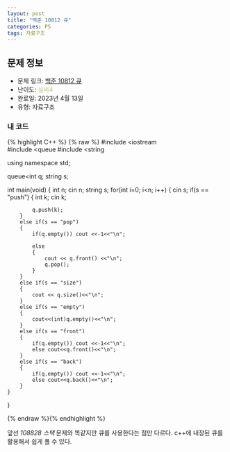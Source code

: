```yaml
---
layout: post
title: "백준 10812 큐"
categories: PS
tags: 자료구조
---
```


## 문제 정보
- 문제 링크: [백준 10812 큐](https://www.acmicpc.net/problem/10845)
- 난이도: <span style="color:#B5C78A">실버4</span>
- 완료일: 2023년 4월 13일
- 유형: 자료구조

### 내 코드

{% highlight C++ %} {% raw %}
#include <iostream	
#include <queue	
#include <string	

using namespace std;

queue<int	 q;
string s;

int main(void)
{
	int n;
	cin		 n;
	string s;
	for(int i=0; i<n; i++)
	{
		cin 		 s;
		if(s == "push")
		{
			int k;
			cin 		 k;
			
			q.push(k);
		}
		else if(s == "pop")
		{
			if(q.empty()) cout <<-1<<"\n";
			
			else 
			{
				cout << q.front() <<"\n";
				q.pop();
			}
		}
		else if(s == "size")
		{
			cout << q.size()<<"\n";
		}
		else if(s == "empty")
		{
			cout<<(int)q.empty()<<"\n";
		}
		else if(s == "front")
		{
			if(q.empty()) cout <<-1<<"\n";
			else cout<<q.front()<<"\n";
		}		
		else if(s == "back")
		{
			if(q.empty()) cout <<-1<<"\n";
			else cout<<q.back()<<"\n";
		}	
	}
}

{% endraw %}{% endhighlight %}

앞선 _108828 스택_ 문제와 똑같지만 큐를 사용한다는 점만 다르다. c++에 내장된 큐를 활용해서 쉽게 풀 수 있다.
